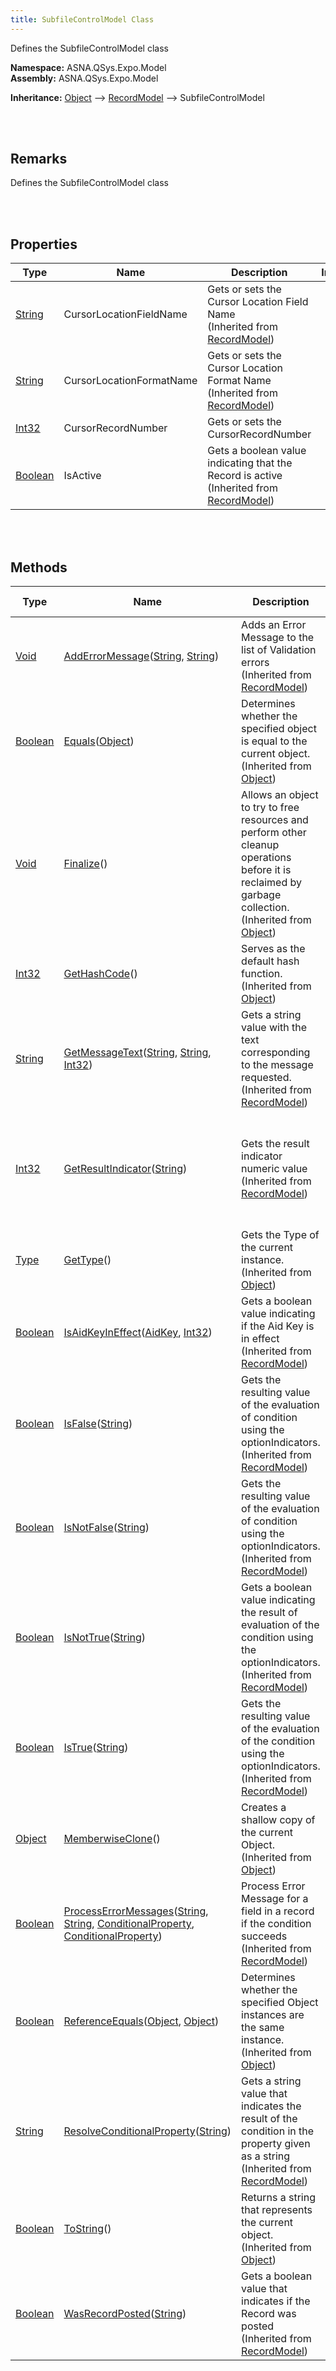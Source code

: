```yaml
---
title: SubfileControlModel Class
---
```


Defines the SubfileControlModel class

**Namespace:** ASNA.QSys.Expo.Model <br/>
**Assembly:** ASNA.QSys.Expo.Model

**Inheritance:** [Object](https://docs.microsoft.com/en-us/dotnet/api/system.object) --> [RecordModel](/reference/asna-qsys-expo/expo-model/record-model.html) --> SubfileControlModel

<br>
<br>

## Remarks

Defines the SubfileControlModel class

[//]: # ($$TODO: Complete the Remarks section.)

<br>
<br>

## Properties

| Type | Name | Description | Indexer
| --- | --- | --- | --- 
| [String](https://docs.microsoft.com/en-us/dotnet/api/system.string) | CursorLocationFieldName | Gets or sets the Cursor Location Field Name<br>(Inherited from [RecordModel](/reference/asna-qsys-expo/expo-model/record-model.html)) | 
| [String](https://docs.microsoft.com/en-us/dotnet/api/system.string) | CursorLocationFormatName | Gets or sets the Cursor Location Format Name<br>(Inherited from [RecordModel](/reference/asna-qsys-expo/expo-model/record-model.html)) | 
| [Int32](https://docs.microsoft.com/en-us/dotnet/api/system.int32) | CursorRecordNumber | Gets or sets the CursorRecordNumber | 
| [Boolean](https://docs.microsoft.com/en-us/dotnet/api/system.boolean) | IsActive | Gets a boolean value indicating that the Record is active<br>(Inherited from [RecordModel](/reference/asna-qsys-expo/expo-model/record-model.html)) | 

<br>
<br>

## Methods

| Type | Name | Description | Return Description 
| --- | --- | --- | --- 
| [Void](https://docs.microsoft.com/en-us/dotnet/api/system.void) | [AddErrorMessage](/reference/asna-qsys-expo/expo-model/record-model.html.adderrormessage)([String](https://docs.microsoft.com/en-us/dotnet/api/system.string), [String](https://docs.microsoft.com/en-us/dotnet/api/system.string)) | Adds an Error Message to the list of Validation errors<br>(Inherited from [RecordModel](/reference/asna-qsys-expo/expo-model/record-model.html)) | 
| [Boolean](https://docs.microsoft.com/en-us/dotnet/api/system.boolean) | [Equals](https://docs.microsoft.com/en-us/dotnet/api/system.object.equals)([Object](https://docs.microsoft.com/en-us/dotnet/api/system.object)) | Determines whether the specified object is equal to the current object.<br>(Inherited from [Object](https://docs.microsoft.com/en-us/dotnet/api/system.object)) | true if the specified object is equal to the current object; otherwise, false.
| [Void](https://docs.microsoft.com/en-us/dotnet/api/system.void) | [Finalize](https://docs.microsoft.com/en-us/dotnet/api/system.object.finalize)() | Allows an object to try to free resources and perform other cleanup operations before it is reclaimed by garbage collection.<br>(Inherited from [Object](https://docs.microsoft.com/en-us/dotnet/api/system.object)) | 
| [Int32](https://docs.microsoft.com/en-us/dotnet/api/system.int32) | [GetHashCode](https://docs.microsoft.com/en-us/dotnet/api/system.object.gethashcode)() | Serves as the default hash function.<br>(Inherited from [Object](https://docs.microsoft.com/en-us/dotnet/api/system.object)) | A hash code for the current object.
| [String](https://docs.microsoft.com/en-us/dotnet/api/system.string) | [GetMessageText](/reference/asna-qsys-expo/expo-model/record-model.html.getmessagetext)([String](https://docs.microsoft.com/en-us/dotnet/api/system.string), [String](https://docs.microsoft.com/en-us/dotnet/api/system.string), [Int32](https://docs.microsoft.com/en-us/dotnet/api/system.int32)) | Gets a string value with the text corresponding to the message requested.<br>(Inherited from [RecordModel](/reference/asna-qsys-expo/expo-model/record-model.html)) | The Message text
| [Int32](https://docs.microsoft.com/en-us/dotnet/api/system.int32) | [GetResultIndicator](/reference/asna-qsys-expo/expo-model/record-model.html.getresultindicator)([String](https://docs.microsoft.com/en-us/dotnet/api/system.string)) | Gets the result indicator numeric value<br>(Inherited from [RecordModel](/reference/asna-qsys-expo/expo-model/record-model.html)) | if result less than 100, the value is the result indicator, otherwise no response indicator was requested
| [Type](https://docs.microsoft.com/en-us/dotnet/api/system.type) | [GetType](https://docs.microsoft.com/en-us/dotnet/api/system.object.gettype)() | Gets the Type of the current instance.<br>(Inherited from [Object](https://docs.microsoft.com/en-us/dotnet/api/system.object)) | The exact runtime type of the current instance.
| [Boolean](https://docs.microsoft.com/en-us/dotnet/api/system.boolean) | [IsAidKeyInEffect](/reference/asna-qsys-expo/expo-model/record-model.html.isaidkeyineffect)([AidKey](/reference/asna-qsys-expo/expo-model/aid-key.html), [Int32](https://docs.microsoft.com/en-us/dotnet/api/system.int32)) | Gets a boolean value indicating if the Aid Key is in effect<br>(Inherited from [RecordModel](/reference/asna-qsys-expo/expo-model/record-model.html)) | true if the Aid key is in effect
| [Boolean](https://docs.microsoft.com/en-us/dotnet/api/system.boolean) | [IsFalse](/reference/asna-qsys-expo/expo-model/record-model.html.isfalse)([String](https://docs.microsoft.com/en-us/dotnet/api/system.string)) | Gets the resulting value of the evaluation of condition using the optionIndicators.<br>(Inherited from [RecordModel](/reference/asna-qsys-expo/expo-model/record-model.html)) | Return true only if there is no doubt about it. If anything goes wrong, return false
| [Boolean](https://docs.microsoft.com/en-us/dotnet/api/system.boolean) | [IsNotFalse](/reference/asna-qsys-expo/expo-model/record-model.html.isnotfalse)([String](https://docs.microsoft.com/en-us/dotnet/api/system.string)) | Gets the resulting value of the evaluation of condition using the optionIndicators.<br>(Inherited from [RecordModel](/reference/asna-qsys-expo/expo-model/record-model.html)) | Return true only if there is no doubt about it. If anything goes wrong, return false
| [Boolean](https://docs.microsoft.com/en-us/dotnet/api/system.boolean) | [IsNotTrue](/reference/asna-qsys-expo/expo-model/record-model.html.isnottrue)([String](https://docs.microsoft.com/en-us/dotnet/api/system.string)) | Gets a boolean value indicating the result of evaluation of the condition using the optionIndicators.<br>(Inherited from [RecordModel](/reference/asna-qsys-expo/expo-model/record-model.html)) | Return false only if there is no doubt about it. If anything goes wrong, return true
| [Boolean](https://docs.microsoft.com/en-us/dotnet/api/system.boolean) | [IsTrue](/reference/asna-qsys-expo/expo-model/record-model.html.istrue)([String](https://docs.microsoft.com/en-us/dotnet/api/system.string)) | Gets the resulting value of the evaluation of the condition using the optionIndicators.<br>(Inherited from [RecordModel](/reference/asna-qsys-expo/expo-model/record-model.html)) | false only if there is no doubt about it. If anything goes wrong, return true
| [Object](https://docs.microsoft.com/en-us/dotnet/api/system.object) | [MemberwiseClone](https://docs.microsoft.com/en-us/dotnet/api/system.object.memberwiseclone)() | Creates a shallow copy of the current Object.<br>(Inherited from [Object](https://docs.microsoft.com/en-us/dotnet/api/system.object)) | A shallow copy of the current Object.
| [Boolean](https://docs.microsoft.com/en-us/dotnet/api/system.boolean) | [ProcessErrorMessages](/reference/asna-qsys-expo/expo-model/record-model.html.processerrormessages)([String](https://docs.microsoft.com/en-us/dotnet/api/system.string), [String](https://docs.microsoft.com/en-us/dotnet/api/system.string), [ConditionalProperty](/reference/asna-qsys-expo/expo-model/conditional-property.html), [ConditionalProperty](/reference/asna-qsys-expo/expo-model/conditional-property.html)) | Process Error Message for a field in a record if the condition succeeds<br>(Inherited from [RecordModel](/reference/asna-qsys-expo/expo-model/record-model.html)) | true if error condition and error message was added to the validation error collection
| [Boolean](https://docs.microsoft.com/en-us/dotnet/api/system.boolean) | [ReferenceEquals](https://docs.microsoft.com/en-us/dotnet/api/system.object.referenceequals)([Object](https://docs.microsoft.com/en-us/dotnet/api/system.object), [Object](https://docs.microsoft.com/en-us/dotnet/api/system.object)) | Determines whether the specified Object instances are the same instance.<br>(Inherited from [Object](https://docs.microsoft.com/en-us/dotnet/api/system.object)) | true if objA is the same instance as objB or if both are null; otherwise, false.
| [String](https://docs.microsoft.com/en-us/dotnet/api/system.string) | [ResolveConditionalProperty](/reference/asna-qsys-expo/expo-model/record-model.html.resolveconditionalproperty)([String](https://docs.microsoft.com/en-us/dotnet/api/system.string)) | Gets a string value that indicates the result of the condition in the property given as a string<br>(Inherited from [RecordModel](/reference/asna-qsys-expo/expo-model/record-model.html)) | The value corresponding to the condition
| [Boolean](https://docs.microsoft.com/en-us/dotnet/api/system.boolean) | [ToString](https://docs.microsoft.com/en-us/dotnet/api/system.object.tostring)() | Returns a string that represents the current object.<br>(Inherited from [Object](https://docs.microsoft.com/en-us/dotnet/api/system.object)) | A string that represents the current object.
| [Boolean](https://docs.microsoft.com/en-us/dotnet/api/system.boolean) | [WasRecordPosted](/reference/asna-qsys-expo/expo-model/record-model.html.wasrecordposted)([String](https://docs.microsoft.com/en-us/dotnet/api/system.string)) | Gets a boolean value that indicates if the Record was posted<br>(Inherited from [RecordModel](/reference/asna-qsys-expo/expo-model/record-model.html)) | true is the Record was posted

<br>
<br>

